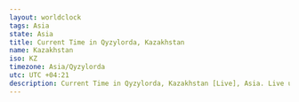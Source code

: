 ```yaml
---
layout: worldclock
tags: Asia
state: Asia
title: Current Time in Qyzylorda, Kazakhstan
name: Kazakhstan
iso: KZ
timezone: Asia/Qyzylorda
utc: UTC +04:21
description: Current Time in Qyzylorda, Kazakhstan [Live], Asia. Live update now time in Qyzylorda, timezone Asia/Qyzylorda, UTC +04:21, Country ISO code & Current Local Time.
---
```


